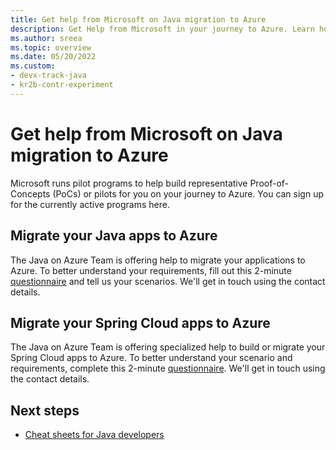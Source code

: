 ```yaml
---
title: Get help from Microsoft on Java migration to Azure
description: Get Help from Microsoft in your journey to Azure. Learn how to migrate your Java app or Spring Cloud app, starting with our questionnaire.
ms.author: sreea
ms.topic: overview
ms.date: 05/20/2022
ms.custom:
- devx-track-java
- kr2b-contr-experiment
---
```


# Get help from Microsoft on Java migration to Azure

Microsoft runs pilot programs to help build representative Proof-of-Concepts (PoCs) or pilots for you on your journey to Azure. You can sign up for the currently active programs here.

## Migrate your Java apps to Azure

The Java on Azure Team is offering help to migrate your applications to Azure. To better understand your requirements, fill out this 2-minute [questionnaire](https://aka.ms/migrate-my-java-app) and tell us your scenarios. We'll get in touch using the contact details.

## Migrate your Spring Cloud apps to Azure

The Java on Azure Team is offering specialized help to build or migrate your Spring Cloud apps to Azure. To better understand your scenario and requirements, complete this 2-minute [questionnaire](https://microsoft.qualtrics.com/jfe/form/SV_8expNcB9iF1aFHD?Q_CHL=akams). We'll get in touch using the contact details.

## Next steps

- [Cheat sheets for Java developers](cheat-sheets.md)
